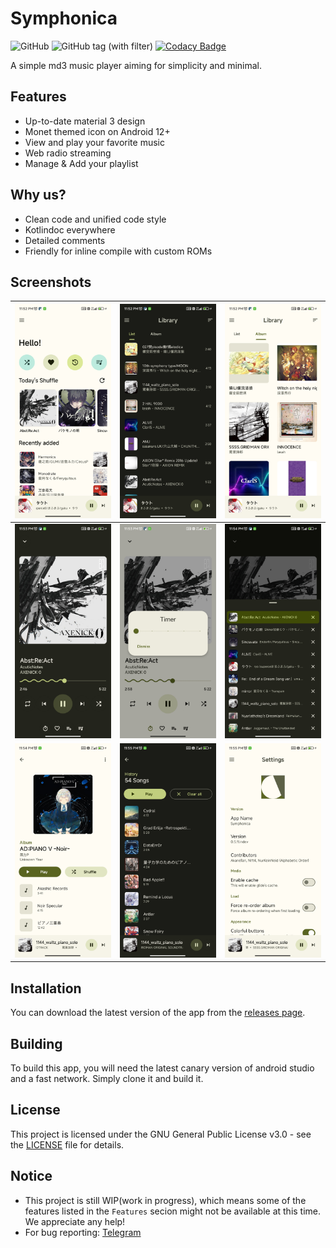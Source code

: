 # Symphonica
![GitHub](https://img.shields.io/github/license/AkaneTan/Symphonica)
![GitHub tag (with filter)](https://img.shields.io/github/v/tag/AkaneTan/Symphonica)
[![Codacy Badge](https://app.codacy.com/project/badge/Grade/f8fa63a2b74c42d78fbd1f782884b289)](https://app.codacy.com/gh/AkaneTan/Symphonica/dashboard?utm_source=gh&utm_medium=referral&utm_content=&utm_campaign=Badge_grade)

A simple md3 music player aiming for simplicity and minimal.

## Features
- Up-to-date material 3 design
- Monet themed icon on Android 12+
- View and play your favorite music
- Web radio streaming
- Manage & Add your playlist

## Why us?
- Clean code and unified code style
- Kotlindoc everywhere
- Detailed comments
- Friendly for inline compile with custom ROMs

## Screenshots
| ![Screenshot 1](https://github.com/AkaneTan/Symphonica/raw/beta/docs/screenshots/screenshot_1.jpg) | ![Screenshot 2](https://github.com/AkaneTan/Symphonica/raw/beta/docs/screenshots/screenshot_2.jpg) | ![Screenshot 3](https://github.com/AkaneTan/Symphonica/raw/beta/docs/screenshots/screenshot_3.jpg) |
| --- | --- | --- |
| ![Screenshot 4](https://github.com/AkaneTan/Symphonica/raw/beta/docs/screenshots/screenshot_4.jpg) | ![Screenshot 5](https://github.com/AkaneTan/Symphonica/raw/beta/docs/screenshots/screenshot_5.jpg) | ![Screenshot 6](https://github.com/AkaneTan/Symphonica/raw/beta/docs/screenshots/screenshot_6.jpg) |
| ![Screenshot 7](https://github.com/AkaneTan/Symphonica/raw/beta/docs/screenshots/screenshot_7.jpg) | ![Screenshot 8](https://github.com/AkaneTan/Symphonica/raw/beta/docs/screenshots/screenshot_8.jpg) |![Screenshot 9](https://github.com/AkaneTan/Symphonica/raw/beta/docs/screenshots/screenshot_9.jpg) |

## Installation
You can download the latest version of the app from the [releases page](https://github.com/AkaneTan/Symphonica/releases).

## Building
To build this app, you will need the latest canary version of android studio and a fast network. Simply clone it and build it.

## License
This project is licensed under the GNU General Public License v3.0 - see the [LICENSE](https://github.com/AkaneTan/Symphonica/blob/beta/LICENSE) file for details.

## Notice
- This project is still WIP(work in progress), which means some of the features listed in the `Features` secion might not be available at this time. We appreciate any help!
- For bug reporting: [Telegram](https://t.me/AkaneFoundation)
